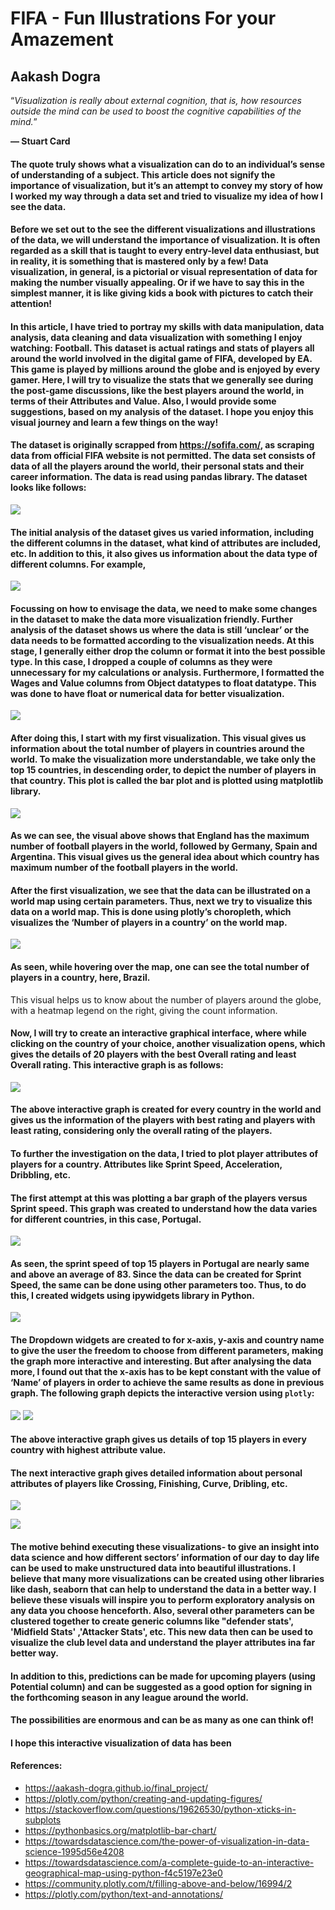 # **FIFA - Fun Illustrations For your Amazement**
## **Aakash Dogra**

“*Visualization is really about external cognition, that is, how resources outside the mind can be used to boost the cognitive capabilities of the mind.*”

**— Stuart Card**

#### The quote truly shows what a visualization can do to an individual’s sense of understanding of a subject. This article does not signify the importance of visualization, but it’s an attempt to convey my story of how I worked my way through a data set and tried to visualize my idea of how I see the data.

#### Before we set out to the see the different visualizations and illustrations of the data, we will understand the importance of visualization. It is often regarded as a skill that is taught to every entry-level data enthusiast, but in reality, it is something that is mastered only by a few! Data visualization, in general, is a pictorial or visual representation of data for making the number visually appealing. Or if we have to say this in the simplest manner, it is like giving kids a book with pictures to catch their attention!

#### In this article, I have tried to portray my skills with data manipulation, data analysis, data cleaning and data visualization with something I enjoy watching: Football. This dataset is actual ratings and stats of players all around the world involved in the digital game of FIFA, developed by EA. This game is played by millions around the globe and is enjoyed by every gamer. Here, I will try to visualize the stats that we generally see during the post-game discussions, like the best players around the world, in terms of their Attributes and Value. Also, I would provide some suggestions, based on my analysis of the dataset. I hope you enjoy this visual journey and learn a few things on the way!

#### The dataset is originally scrapped from https://sofifa.com/, as scraping data from official FIFA website is not permitted. The data set consists of data of all the players around the world, their personal stats and their career information. The data is read using pandas library. The dataset looks like follows:

![](images/1.jpg)

#### The initial analysis of the dataset gives us varied information, including the different columns in the dataset, what kind of attributes are included, etc. In addition to this, it also gives us information about the data type of different columns. For example, 

![](images/2.jpg)

#### Focussing on how to envisage the data, we need to make some changes in the dataset to make the data more visualization friendly. Further analysis of the dataset shows us where the data is still ‘unclear’ or the data needs to be formatted according to the visualization needs. At this stage, I generally either drop the column or format it into the best possible type. In this case, I dropped a couple of columns as they were unnecessary for my calculations or analysis. Furthermore, I formatted the Wages and Value columns from Object datatypes to float datatype. This was done to have float or numerical data for better visualization. 

![](images/2.jpg)

#### After doing this, I start with my first visualization. This visual gives us information about the total number of players in countries around the world. To make the visualization more understandable, we take only the top 15 countries, in descending order, to depict the number of players in that country. This plot is called the bar plot and is plotted using matplotlib library.

![](images/3.jpg)

#### As we can see, the visual above shows that England has the maximum number of football players in the world, followed by Germany, Spain and Argentina. This visual gives us the general idea about which country has maximum number of the football players in the world.

#### After the first visualization, we see that the data can be illustrated on a world map using certain parameters. Thus, next we try to visualize this data on a world map. This is done using plotly’s choropleth, which visualizes the ‘Number of players in a country’ on the world map.

![](images/4.jpg)

#### As seen, while hovering over the map, one can see the total number of players in a country, here, Brazil.
This visual helps us to know about the number of players around the globe, with a heatmap legend on the right, giving the count information.

#### Now, I will try to create an interactive graphical interface, where while clicking on the country of your choice, another visualization opens, which gives the details of 20 players with the best Overall rating and least Overall rating. This interactive graph is as follows:

![](images/5.jpg)

#### The above interactive graph is created for every country in the world and gives us the information of the players with best rating and players with least rating, considering only the overall rating of the players.

#### To further the investigation on the data, I tried to plot player attributes of players for a country. Attributes like Sprint Speed, Acceleration, Dribbling, etc.

#### The first attempt at this was plotting a bar graph of the players versus Sprint speed. This graph was created to understand how the data varies for different countries, in this case, Portugal.

![](images/6.jpg)

#### As seen, the sprint speed of top 15 players in Portugal are nearly same and above an average of 83. Since the data can be created for Sprint Speed, the same can be done using other parameters too. Thus, to do this, I created widgets using ipywidgets library in Python.

![](images/7.jpg)

#### The Dropdown widgets are created to for x-axis, y-axis and country name to give the user the freedom to choose from different parameters, making the graph more interactive and interesting. But after analysing the data more, I found out that the x-axis has to be kept constant with the value of ‘Name’ of players in order to achieve the same results as done in previous graph. The following graph depicts the interactive version using `plotly`: 

![](images/8.jpg)
![](images/9.jpg)

#### The above interactive graph gives us details of top 15 players in every country with highest attribute value.
 
#### The next interactive graph gives detailed information about personal attributes of players like Crossing, Finishing, Curve, Dribling, etc.

![](images/10.jpg)

![](images/11.jpg)

#### The motive behind executing these visualizations- to give an insight into data science and how different sectors’ information of our day to day life can be used to make unstructured data into beautiful illustrations. I believe that many more visualizations can be created using other libraries like dash, seaborn that can help to understand the data in a better way. I believe these visuals will inspire you to perform exploratory analysis on any data you choose henceforth. Also, several other parameters can be clustered together to create generic columns like "defender stats', 'Midfield Stats' ,'Attacker Stats', etc. This new data then can be used to visualize the club level data and understand the player attributes ina  far better way.

#### In addition to this, predictions can be made for upcoming players (using Potential column) and can be suggested as a good option for signing in the forthcoming season in any league around the world. 

#### The possibilities are enormous and can be as many as one can think of!

#### I hope this interactive visualization of data has been 

#### References:
- https://aakash-dogra.github.io/final_project/
- https://plotly.com/python/creating-and-updating-figures/
- https://stackoverflow.com/questions/19626530/python-xticks-in-subplots
- https://pythonbasics.org/matplotlib-bar-chart/
- https://towardsdatascience.com/the-power-of-visualization-in-data-science-1995d56e4208
- https://towardsdatascience.com/a-complete-guide-to-an-interactive-geographical-map-using-python-f4c5197e23e0
- https://community.plotly.com/t/filling-above-and-below/16994/2
- https://plotly.com/python/text-and-annotations/

